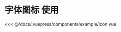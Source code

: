 # 字体图标 使用


<demo-block>
  <example-icon  slot="source" ></example-icon>
  <<< @/docs/.vuepress/components/example/icon.vue
</demo-block>






